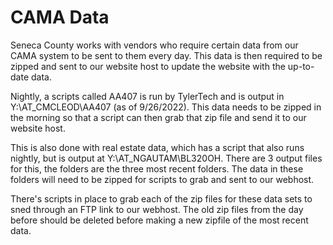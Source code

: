# CAMA Data


Seneca County works with vendors who require certain data from our CAMA system to be sent to them every day. This data is then required to be zipped and sent to our website 
host to update the website with the up-to-date data.

Nightly, a scripts called AA407 is run by TylerTech and is output in Y:\AT_CMCLEOD\AA407 (as of 9/26/2022). This data needs to be zipped in the morning so that a script can 
then grab that zip file and send it to our website host.

This is also done with real estate data, which has a script that also runs nightly, but is output at Y:\AT_NGAUTAM\BL320OH. There are 3 output files for this, the folders 
are the three most recent folders. The data in these folders will need to be zipped for scripts to grab and sent to our webhost.

There's scripts in place to grab each of the zip files for these data sets to sned through an FTP link to our webhost. The old zip files from the day before should be 
deleted before making a new zipfile of the most recent data.






